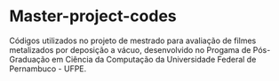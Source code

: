 # Master-project-codes
Códigos utilizados no projeto de mestrado para avaliação de filmes metalizados por deposição a vácuo, desenvolvido no Progama de Pós-Graduação em Ciência da Computação da Universidade Federal de Pernambuco - UFPE.
